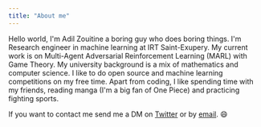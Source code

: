 ```yaml
---
title: "About me"
---
```


Hello world,
I'm Adil Zouitine a boring guy who does boring things.
I'm Research engineer in machine learning at IRT Saint-Exupery. My current work is on Multi-Agent Adversarial Reinforcement Learning (MARL) with Game Theory.
My university background is a mix of mathematics and computer science.
I like to do open source and machine learning competitions on my free time.
Apart from coding, I like spending time with my friends, reading manga (I'm a big fan of One Piece) and practicing fighting sports.

If you want to contact me send me a DM on [Twitter](https://twitter.com/AdilZtn) or by [email](mailto:adilzouitinegm@gmail.com). :smile: